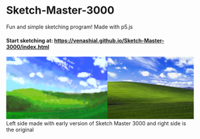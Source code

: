 # Sketch-Master-3000
Fun and simple sketching program! Made with p5.js

#### Start sketching at: https://venashial.github.io/Sketch-Master-3000/index.html ####
![Example image](https://raw.githubusercontent.com/venashial/Sketch-Master-3000/master/Windows_XP_.png)
Left side made with early version of Sketch Master 3000 and right side is the original
